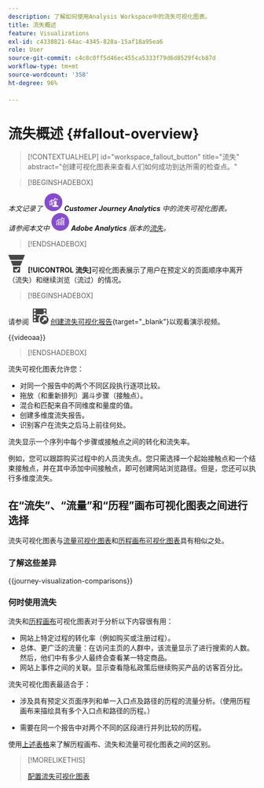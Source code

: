 ```yaml
---
description: 了解如何使用Analysis Workspace中的流失可视化图表。
title: 流失概述
feature: Visualizations
exl-id: c4338821-64ac-4345-828a-15af18a95ea6
role: User
source-git-commit: c4c8c0ff5d46ec455ca5333f79d6d8529f4cb87d
workflow-type: tm+mt
source-wordcount: '358'
ht-degree: 96%

---
```


# 流失概述 {#fallout-overview}

<!-- markdownlint-disable MD034 -->

>[!CONTEXTUALHELP]
>id="workspace_fallout_button"
>title="流失"
>abstract="创建可视化图表来查看人们如何成功到达所需的检查点。"

<!-- markdownlint-enable MD034 -->


>[!BEGINSHADEBOX]

_本文记录了_ ![CustomerJourneyAnalytics](/help/assets/icons/CustomerJourneyAnalytics.svg) _**Customer Journey Analytics** 中的流失可视化图表。_<br/>_请参阅本文中_ ![AdobeAnalytics](/help/assets/icons/AdobeAnalytics.svg) _**Adobe Analytics** 版本的[流失](https://experienceleague.adobe.com/zh-hans/docs/analytics/analyze/analysis-workspace/visualizations/fallout/fallout-flow)。_

>[!ENDSHADEBOX]

![ConversionFunnel](/help/assets/icons/ConversionFunnel.svg) **[!UICONTROL 流失]**&#x200B;可视化图表展示了用户在预定义的页面顺序中离开（流失）和继续浏览（流过）的情况。


>[!BEGINSHADEBOX]

请参阅 ![VideoCheckedOut](/help/assets/icons/VideoCheckedOut.svg) [创建流失可视化报告](https://video.tv.adobe.com/v/345883/?quality=12&learn=on){target="_blank"}以观看演示视频。

{{videoaa}}

>[!ENDSHADEBOX]


流失可视化图表允许您：

* 对同一个报告中的两个不同区段执行逐项比较。
* 拖放（和重新排列）漏斗步骤（接触点）。
* 混合和匹配来自不同维度和量度的值。
* 创建多维度流失报告。
* 识别客户在流失之后马上前往何处。

流失显示一个序列中每个步骤或接触点之间的转化和流失率。

例如，您可以跟踪购买过程中的人员流失点。您只需选择一个起始接触点和一个结束接触点，并在其中添加中间接触点，即可创建网站浏览路径。但是，您还可以执行多维度流失。

## 在“流失”、“流量”和“历程”画布可视化图表之间进行选择

流失可视化图表与[流量可视化图表](/help/analysis-workspace/visualizations/c-flow/flow.md)和[历程画布可视化图表](/help/analysis-workspace/visualizations/journey-canvas/journey-canvas.md)具有相似之处。

### 了解这些差异

<!-- Information in this snippet is shared between Journey canvas, Fallout, and Flow visualization docs -->

{{journey-visualization-comparisons}}

### 何时使用流失

流失和[历程画布](/help/analysis-workspace/visualizations/journey-canvas/journey-canvas.md)可视化图表对于分析以下内容很有用：

* 网站上特定过程的转化率（例如购买或注册过程）。
* 总体、更广泛的流量：在访问主页的人群中，该流量显示了进行搜索的人数。然后，他们中有多少人最终会查看某一特定商品。
* 网站上事件之间的关联。显示查看隐私政策后继续购买产品的访客百分比。

流失可视化图表最适合于：

* 涉及具有预定义页面序列和单一入口点及路径的历程的流量分析。（使用历程画布来描绘具有多个入口点和路径的历程。）

* 需要在同一个报告中对两个不同的区段进行并列比较的历程。

使用[上述表格](#understand-the-differences)来了解历程画布、流失和流量可视化图表之间的区别。

>[!MORELIKETHIS]
>
>[配置流失可视化图表](configuring-fallout.md)



